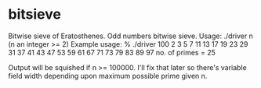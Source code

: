 # bitsieve
Bitwise sieve of Eratosthenes.
Odd numbers bitwise sieve.
Usage: ./driver n (n an integer >= 2)
Example usage:
% ./driver 100
     2     3     5     7    11    13    17    19    23    29    31    37    41
    43    47    53    59    61    67    71    73    79    83    89    97
no. of primes = 25

Output will be squished if n >= 100000.
I'll fix that later so there's variable field width depending upon maximum possible prime given n.
